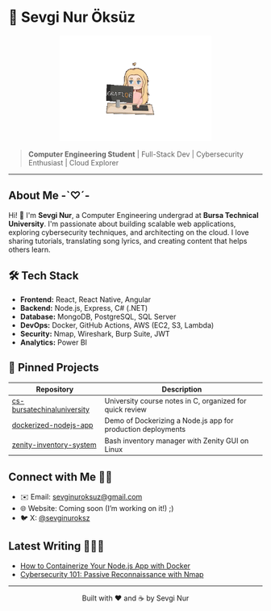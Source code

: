 # 🦋 Sevgi Nur Öksüz

<p align="center">
  <img src="./assets/giphy_transparent.gif" alt="Transparent Coding Animation" width="300" />
</p>

> **Computer Engineering Student** | Full-Stack Dev | Cybersecurity Enthusiast | Cloud Explorer

---

## About Me -`♡´-

Hi! 👋 I'm **Sevgi Nur**, a Computer Engineering undergrad at **Bursa Technical University**. I'm passionate about building scalable web applications, exploring cybersecurity techniques, and architecting on the cloud. I love sharing tutorials, translating song lyrics, and creating content that helps others learn.

## 🛠️ Tech Stack

* **Frontend:** React, React Native, Angular
* **Backend:** Node.js, Express, C# (.NET)
* **Database:** MongoDB, PostgreSQL, SQL Server
* **DevOps:** Docker, GitHub Actions, AWS (EC2, S3, Lambda)
* **Security:** Nmap, Wireshark, Burp Suite, JWT
* **Analytics:** Power BI

## 📌 Pinned Projects

| Repository                                                                                | Description                                                  |
| ----------------------------------------------------------------------------------------- | ------------------------------------------------------------ |
| [cs-bursatechinaluniversity](https://github.com/sevginuroksuz/cs-bursatechinaluniversity) | University course notes in C, organized for quick review     |
| [dockerized-nodejs-app](https://github.com/sevginuroksuz/dockerized-nodejs-app)           | Demo of Dockerizing a Node.js app for production deployments |
| [zenity-inventory-system](https://github.com/sevginuroksuz/zenity-inventory-system)       | Bash inventory manager with Zenity GUI on Linux              |

## Connect with Me 🤝🏻

* ✉️ Email: [sevginuroksuz@gmail.com](mailto:sevginuroksuz@gmail.com)
* 🌐 Website: Coming soon (I’m working on it!) ;)
* 🐦 X: [@sevginuroksz](https://x.com/sevginuroksz)

## Latest Writing 👩🏻‍💻

* [How to Containerize Your Node.js App with Docker](https://medium.com/@sevginuroksuz/how-to-containerize-your-node-js-app-with-docker-a13647513524)
* [Cybersecurity 101: Passive Reconnaissance with Nmap](https://medium.com/@sevginuroksuz/cybersecurity-101-passive-reconnaissance-with-nmap-502233ed1e6e)

---

<p align="center">Built with ❤️ and ☕ by Sevgi Nur</p>
